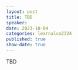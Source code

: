 ```yaml
---
layout: post
title: TBD
speaker: 
date: 2023-10-04
categories: learnalco2324
published: true
show-date: true
---
```

TBD